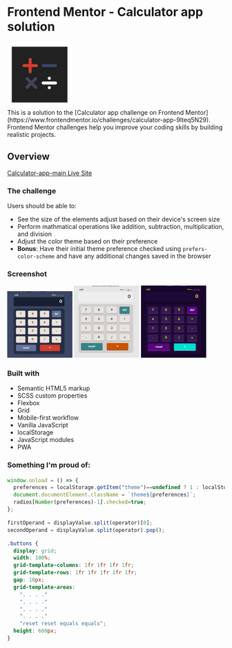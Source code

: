 # Frontend Mentor - Calculator app solution
<img src="android/android-launchericon-144-144.png" alt="failed to load" width="30%"/>
<br>
This is a solution to the [Calculator app challenge on Frontend Mentor](https://www.frontendmentor.io/challenges/calculator-app-9lteq5N29). Frontend Mentor challenges help you improve your coding skills by building realistic projects. 

## Overview
[Calculator-app-main Live Site](https://alkanoidev.github.io/calculator-app-main/)

### The challenge

Users should be able to:

- See the size of the elements adjust based on their device's screen size
- Perform mathmatical operations like addition, subtraction, multiplication, and division
- Adjust the color theme based on their preference
- **Bonus**: Have their initial theme preference checked using `prefers-color-scheme` and have any additional changes saved in the browser

### Screenshot

<p float="left">
  <code><img src="Screenshot1.png" alt="failed to load" width="30%"/></code>
  <code><img src="Screenshot2.png" alt="failed to load" width="30%"/></code>
  <code><img src="Screenshot3.png" alt="failed to load" width="30%"/></code>
</p>

### Built with

- Semantic HTML5 markup
- SCSS custom properties
- Flexbox
- Grid
- Mobile-first workflow
- Vanilla JavaScript
- localStorage
- JavaScript modules
- PWA

### Something I'm proud of:
```js
window.onload = () => {
  preferences = localStorage.getItem("theme")==undefined ? 1 : localStorage.getItem("theme");
  document.documentElement.className = `theme${preferences}`;
  radios[Number(preferences)-1].checked=true;
};
```

```js
firstOperand = displayValue.split(operator)[0];
secondOperand = displayValue.split(operator).pop();
```

```css
.buttons {
  display: grid;
  width: 100%;
  grid-template-columns: 1fr 1fr 1fr 1fr;
  grid-template-rows: 1fr 1fr 1fr 1fr 1fr;
  gap: 10px;
  grid-template-areas:
    ". . . ."
    ". . . ."
    ". . . ."
    ". . . ."
    "reset reset equals equals";
  height: 600px;
}
```
